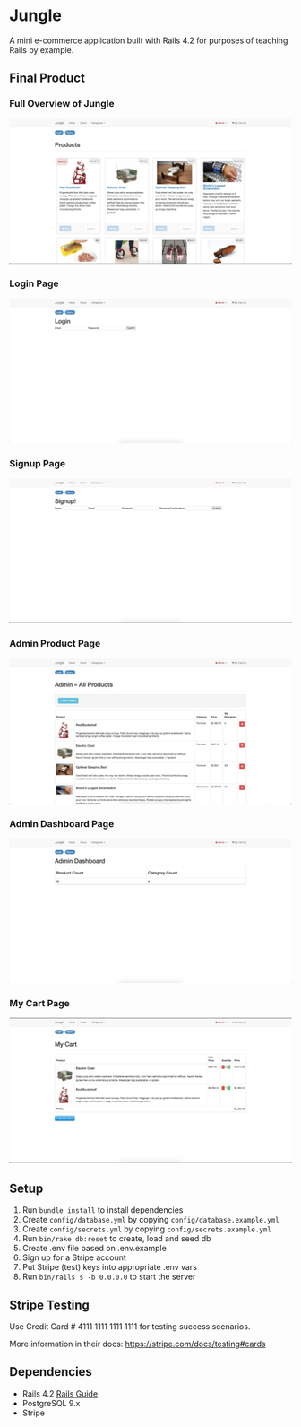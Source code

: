 # Jungle

A mini e-commerce application built with Rails 4.2 for purposes of teaching Rails by example.

## Final Product

### Full Overview of Jungle
!["Main Page"](https://github.com/grant-murphy/jungle/blob/master/docs/main-page.png)
### Login Page
!["Login Page"](https://github.com/grant-murphy/jungle/blob/master/docs/login-page.png)
### Signup Page
!["Signup Page"](https://github.com/grant-murphy/jungle/blob/master/docs/signup-page.png)
### Admin Product Page
!["Admin Products"](https://github.com/grant-murphy/jungle/blob/master/docs/admin-products.png)
### Admin Dashboard Page
!["Admin Products"](https://github.com/grant-murphy/jungle/blob/master/docs/admin-dashboard.png)
### My Cart Page
!["MyCart Page"](https://github.com/grant-murphy/jungle/blob/master/docs/mycart-page.png)


## Setup

1. Run `bundle install` to install dependencies
2. Create `config/database.yml` by copying `config/database.example.yml`
3. Create `config/secrets.yml` by copying `config/secrets.example.yml`
4. Run `bin/rake db:reset` to create, load and seed db
5. Create .env file based on .env.example
6. Sign up for a Stripe account
7. Put Stripe (test) keys into appropriate .env vars
8. Run `bin/rails s -b 0.0.0.0` to start the server

## Stripe Testing

Use Credit Card # 4111 1111 1111 1111 for testing success scenarios.

More information in their docs: <https://stripe.com/docs/testing#cards>

## Dependencies

* Rails 4.2 [Rails Guide](http://guides.rubyonrails.org/v4.2/)
* PostgreSQL 9.x
* Stripe
